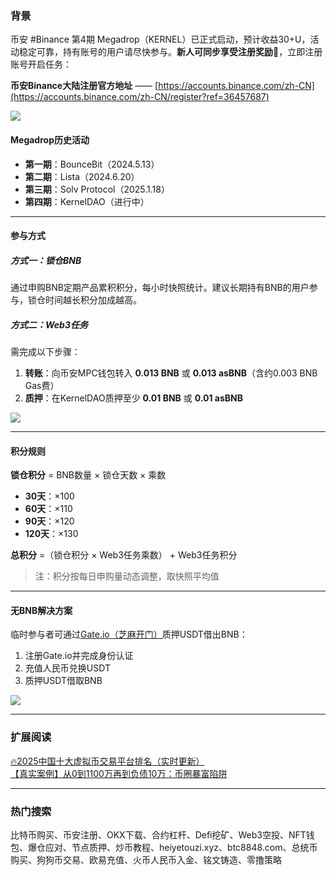 ### 背景  
币安 #Binance 第4期 Megadrop（KERNEL）已正式启动，预计收益30+U，活动稳定可靠，持有账号的用户请尽快参与。**新人可同步享受注册奖励🎁**，立即注册账号开启任务：  

**币安Binance大陆注册官方地址** —— [https://accounts.binance.com/zh-CN](https://accounts.binance.com/zh-CN/register?ref=36457687)  

[![](https://fe095ec.webp.li/top-10-exchanges-002.jpg)](https://accounts.binance.com/zh-CN/register?ref=36457687)  

#### Megadrop历史活动  
- **第一期**：BounceBit（2024.5.13）  
- **第二期**：Lista（2024.6.20）  
- **第三期**：Solv Protocol（2025.1.18）  
- **第四期**：KernelDAO（进行中）  

---

#### 参与方式  
##### 方式一：锁仓BNB  
通过申购BNB定期产品累积积分，每小时快照统计。建议长期持有BNB的用户参与，锁仓时间越长积分加成越高。  

##### 方式二：Web3任务  
需完成以下步骤：  
1. **转账**：向币安MPC钱包转入 **0.013 BNB** 或 **0.013 asBNB**（含约0.003 BNB Gas费）  
2. **质押**：在KernelDAO质押至少 **0.01 BNB** 或 **0.01 asBNB**  

[![](https://fe095ec.webp.li/binance-megadrop_001.jpeg)](https://accounts.binance.com/zh-CN/register?ref=36457687)  

---

#### 积分规则  
**锁仓积分** = BNB数量 × 锁仓天数 × 乘数  
- **30天**：×100  
- **60天**：×110  
- **90天**：×120  
- **120天**：×130  

**总积分** =（锁仓积分 × Web3任务乘数） + Web3任务积分  
> 注：积分按每日申购量动态调整，取快照平均值  

---

#### 无BNB解决方案  
临时参与者可通过[Gate.io（芝麻开门）](https://www.gate.io/zh/signup?ref_type=103&ref=A1ERAQ)质押USDT借出BNB：  
1. 注册Gate.io并完成身份认证  
2. 充值人民币兑换USDT  
3. 质押USDT借取BNB  

[![](https://fe095ec.webp.li/20250410183843687.png)](https://btc8848.com/top-10-exchanges)  

---

### 扩展阅读  
[🔥2025中国十大虚拟币交易平台排名（实时更新）](https://btc8848.com/top-10-exchanges/)  
[【真实案例】从0到1100万再到负债10万：币圈暴富陷阱](https://heiyetouzi.xyz/biquanstory001/)  

---

### 热门搜索  
比特币购买、币安注册、OKX下载、合约杠杆、Defi挖矿、Web3空投、NFT钱包、爆仓应对、节点质押、炒币教程、heiyetouzi.xyz、btc8848.com、总统币购买、狗狗币交易、欧易充值、火币人民币入金、铭文铸造、零撸策略